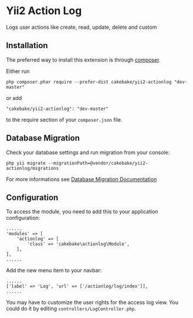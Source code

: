 Yii2 Action Log
===============
Logs user actions like create, read, update, delete and custom

Installation
------------

The preferred way to install this extension is through [composer](http://getcomposer.org/download/).

Either run

    php composer.phar require --prefer-dist cakebake/yii2-actionlog "dev-master"

or add

    "cakebake/yii2-actionlog": "dev-master"

to the require section of your `composer.json` file.

Database Migration
------------

Check your database settings and run migration from your console:

    php yii migrate --migrationPath=@vendor/cakebake/yii2-actionlog/migrations

For more informations see [Database Migration Documentation](http://www.yiiframework.com/doc-2.0/guide-console-migrate.html#applying-migrations)

Configuration
------------

To access the module, you need to add this to your application configuration:

    ......
    'modules' => [
        'actionlog' => [
            'class' => 'cakebake\actionlog\Module',
        ],
    ],
    ......

Add the new menu item to your navbar:

    ......
    ['label' => 'Log', 'url' => ['/actionlog/log/index']],
    ......

You may have to customize the user rights for the access log view. You could do it by editing ```controllers/LogController.php```.